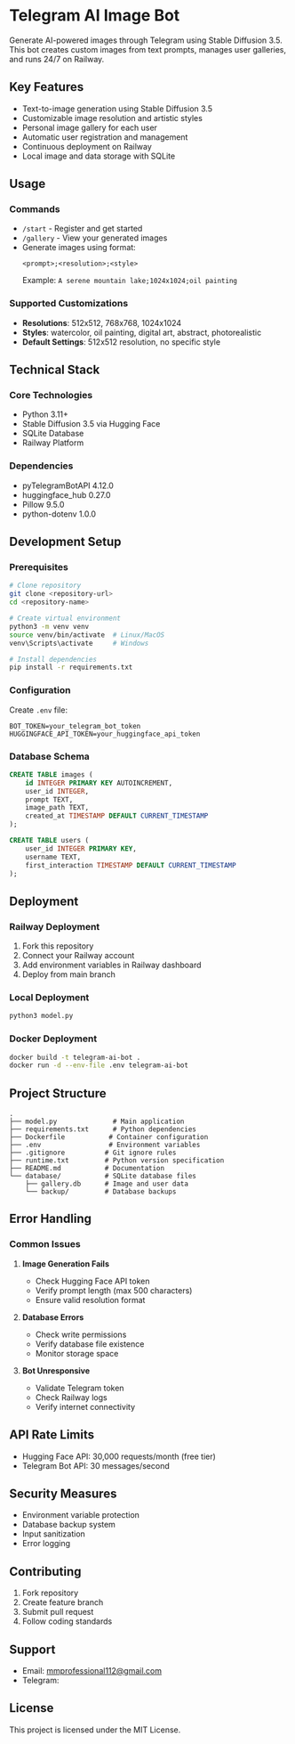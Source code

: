 # Telegram AI Image Bot

Generate AI-powered images through Telegram using Stable Diffusion 3.5. This bot creates custom images from text prompts, manages user galleries, and runs 24/7 on Railway.

## Key Features

- Text-to-image generation using Stable Diffusion 3.5
- Customizable image resolution and artistic styles
- Personal image gallery for each user
- Automatic user registration and management
- Continuous deployment on Railway
- Local image and data storage with SQLite

## Usage

### Commands
- `/start` - Register and get started
- `/gallery` - View your generated images
- Generate images using format:
  ```
  <prompt>;<resolution>;<style>
  ```
  Example: `A serene mountain lake;1024x1024;oil painting`

### Supported Customizations
- **Resolutions**: 512x512, 768x768, 1024x1024
- **Styles**: watercolor, oil painting, digital art, abstract, photorealistic
- **Default Settings**: 512x512 resolution, no specific style

## Technical Stack

### Core Technologies
- Python 3.11+
- Stable Diffusion 3.5 via Hugging Face
- SQLite Database
- Railway Platform

### Dependencies
- pyTelegramBotAPI 4.12.0
- huggingface_hub 0.27.0
- Pillow 9.5.0
- python-dotenv 1.0.0

## Development Setup

### Prerequisites
```bash
# Clone repository
git clone <repository-url>
cd <repository-name>

# Create virtual environment
python3 -m venv venv
source venv/bin/activate  # Linux/MacOS
venv\Scripts\activate     # Windows

# Install dependencies
pip install -r requirements.txt
```

### Configuration
Create `.env` file:
```plaintext
BOT_TOKEN=your_telegram_bot_token
HUGGINGFACE_API_TOKEN=your_huggingface_api_token
```

### Database Schema
```sql
CREATE TABLE images (
    id INTEGER PRIMARY KEY AUTOINCREMENT,
    user_id INTEGER,
    prompt TEXT,
    image_path TEXT,
    created_at TIMESTAMP DEFAULT CURRENT_TIMESTAMP
);

CREATE TABLE users (
    user_id INTEGER PRIMARY KEY,
    username TEXT,
    first_interaction TIMESTAMP DEFAULT CURRENT_TIMESTAMP
);
```

## Deployment

### Railway Deployment
1. Fork this repository
2. Connect your Railway account
3. Add environment variables in Railway dashboard
4. Deploy from main branch

### Local Deployment
```bash
python3 model.py
```

### Docker Deployment
```bash
docker build -t telegram-ai-bot .
docker run -d --env-file .env telegram-ai-bot
```

## Project Structure
```
.
├── model.py              # Main application
├── requirements.txt      # Python dependencies
├── Dockerfile           # Container configuration
├── .env                 # Environment variables
├── .gitignore          # Git ignore rules
├── runtime.txt         # Python version specification
├── README.md           # Documentation
└── database/           # SQLite database files
    ├── gallery.db      # Image and user data
    └── backup/         # Database backups
```

## Error Handling

### Common Issues
1. **Image Generation Fails**
   - Check Hugging Face API token
   - Verify prompt length (max 500 characters)
   - Ensure valid resolution format

2. **Database Errors**
   - Check write permissions
   - Verify database file existence
   - Monitor storage space

3. **Bot Unresponsive**
   - Validate Telegram token
   - Check Railway logs
   - Verify internet connectivity

## API Rate Limits
- Hugging Face API: 30,000 requests/month (free tier)
- Telegram Bot API: 30 messages/second

## Security Measures
- Environment variable protection
- Database backup system
- Input sanitization
- Error logging

## Contributing
1. Fork repository
2. Create feature branch
3. Submit pull request
4. Follow coding standards

## Support
- Email: mmprofessional112@gmail.com
- Telegram: 

## License
This project is licensed under the MIT License.
